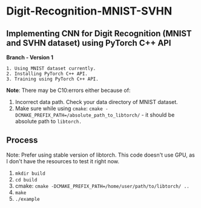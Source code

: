 # Digit-Recognition-MNIST-SVHN

## Implementing CNN for Digit Recognition (MNIST and SVHN dataset) using PyTorch C++ API 

**Branch - Version 1**

	1. Using MNIST dataset currently.
	2. Installing PyTorch C++ API.
	3. Training using PyTorch C++ API.

**Note**: There may be C10:errors either because of:

1. Incorrect data path. Check your data directory of MNIST dataset.
2. Make sure while using `cmake`: `cmake -DCMAKE_PREFIX_PATH=/absolute_path_to_libtorch/` - it should be absolute path to `libtorch.`

## Process

Note: Prefer using stable version of libtorch. This code doesn't use GPU, as I don't have the resources to test it right now.
1. `mkdir build`
2. `cd build`
3. cmake: `cmake -DCMAKE_PREFIX_PATH=/home/user/path/to/libtorch/ ..`
4. `make`
5. `./example`

